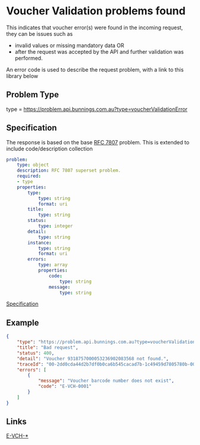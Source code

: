 # Voucher Validation problems found

This indicates that voucher error(s) were found in the incoming request, they can be issues such as 
- invalid values or missing mandatory data OR 
- after the request was accepted by the API and further validation was performed. 

An error code is used to describe the request problem, with a link to this library below

## Problem Type

type = https://problem.api.bunnings.com.au?type=voucherValidationError

## Specification

The response is based on the base [RFC 7807](https://tools.ietf.org/html/rfc7807) problem.
This is extended to include code/description collection

```yaml
problem:
    type: object
    description: RFC 7807 superset problem.
    required:
    - type
    properties:
        type:
            type: string
            format: uri
        title:
            type: string
        status:
            type: integer
        detail:
            type: string
        instance:
            type: string
            format: uri
        errors:
            type: array
            properties:
                code:
                    type: string
                message:
                    type: string        
```
[Specification](./voucherValidationError.yaml)

## Example

```json
{
    "type": "https://problem.api.bunnings.com.au?type=voucherValidationError",
    "title": "Bad request",
    "status": 400,
    "detail": "Voucher 9318757000053236902083568 not found.",
    "traceId": "00-2dd0cda44d2b7df0b0ca6b545cacad7b-1c49459d7805780b-00",
    "errors": [
        {
            "message": "Voucher barcode number does not exist",
            "code": "E-VCH-0001"
        }
    ]
}
```

## Links

[E-VCH-*](./?codes=errorCodesVoucher)